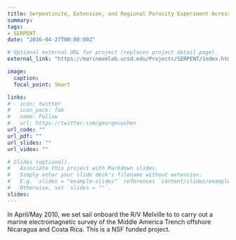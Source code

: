 ```yaml
---
title: Serpentinite, Extension, and Regional Porosity Experiment Across the Nicaraguan Trench
summary:
tags: 
- SERPENT
date: "2016-04-27T00:00:00Z"

# Optional external URL for project (replaces project detail page).
external_link: "https://marineemlab.ucsd.edu/Projects/SERPENT/index.html"

image:
  caption: 
  focal_point: Smart

links:
# - icon: twitter
#   icon_pack: fab
#   name: Follow
#   url: https://twitter.com/georgecushen
url_code: ""
url_pdf: ""
url_slides: ""
url_video: ""

# Slides (optional).
#   Associate this project with Markdown slides.
#   Simply enter your slide deck's filename without extension.
#   E.g. `slides = "example-slides"` references `content/slides/example-slides.md`.
#   Otherwise, set `slides = ""`.
slides: 
---
```


In April/May 2010, we set sail onboard the R/V Melville to to carry out a marine electromagnetic survey of the Middle America Trench offshore Nicaragua and Costa Rica. This is a NSF funded project.